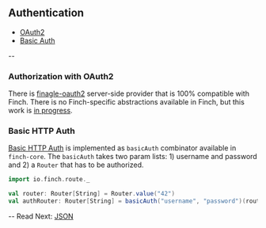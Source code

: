 ## Authentication

* [OAuth2](auth.md#authorization-with-oauth2)
* [Basic Auth](auth.md#basic-http-auth)

--

### Authorization with OAuth2

There is [finagle-oauth2](https://github.com/finagle/finagle-oauth2) server-side provider that is 100% compatible with
Finch. There is no Finch-specific abstractions available in Finch, but this work is [in progress][1].

### Basic HTTP Auth

[Basic HTTP Auth](http://en.wikipedia.org/wiki/Basic_access_authentication) is implemented as `basicAuth` combinator
available in `finch-core`. The `basicAuth` takes two param lists: 1) username and password and 2) a `Router` that has to
be authorized.

```scala
import io.finch.route._

val router: Router[String] = Router.value("42")
val authRouter: Router[String] = basicAuth("username", "password")(router)
```

--
Read Next: [JSON](json.md)

[1]: https://github.com/finagle/finch/issues/136